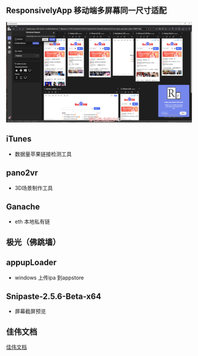 <!--
 * @Author: lcz
 * @Date: 2022-02-21 14:28:19
 * @LastEditTime: 2022-03-07 22:38:17
 * @LastEditors: Please set LastEditors
 * @Description: 打开koroFileHeader查看配置 进行设置: https://github.com/OBKoro1/koro1FileHeader/wiki/%E9%85%8D%E7%BD%AE
 * @FilePath: \lcz_document\docs\Plaything\client.md
-->
## ResponsivelyApp 移动端多屏幕同一尺寸适配
![预览效果](../assets/plaything/ResponsivelyApp.png)

## iTunes
* 数据量苹果链接检测工具

## pano2vr
* 3D场景制作工具

## Ganache
* eth 本地私有链

## 极光（佛跳墙）

## appupLoader
* windows 上传ipa 到appstore

## Snipaste-2.5.6-Beta-x64
* 屏幕截屏预览

## 佳伟文档
[佳伟文档](https://www.coderljw.ga/)